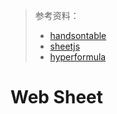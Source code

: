> 参考资料：
>
> - [handsontable](https://github.com/handsontable/handsontable)
> - [sheetjs](https://github.com/SheetJS/sheetjs)
> - [hyperformula](https://github.com/handsontable/hyperformula)

# Web Sheet

